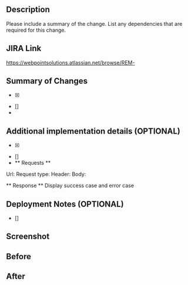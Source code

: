 ## Description

Please include a summary of the change. List any dependencies that are required for this change.

## JIRA Link

https://webpointsolutions.atlassian.net/browse/REM-

## Summary of Changes

-   [x]
-   []
-

## Additional implementation details (OPTIONAL)

-   [x]
-   []
-   ** Requests **

Url:
Request type:
Header:
Body:

** Response **
Display success case and error case

## Deployment Notes (OPTIONAL)

-   []

## Screenshot

## Before

## After
